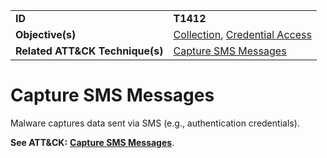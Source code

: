|||
|---------|------------------------|
|**ID**|**T1412**|
|**Objective(s)**|[Collection](https://github.com/MBCProject/mbc-markdown/tree/master/collection), [Credential Access](https://github.com/MBCProject/mbc-markdown/tree/master/credential-access)|
|**Related ATT&CK Technique(s)**|[Capture SMS Messages](https://attack.mitre.org/techniques/T1412/)|

Capture SMS Messages
====================
Malware captures data sent via SMS (e.g., authentication credentials).

**See ATT&CK:** [**Capture SMS Messages**](https://attack.mitre.org/techniques/T1412/).